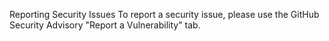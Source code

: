 Reporting Security Issues
To report a security issue, please use the GitHub Security Advisory "Report a Vulnerability" tab.
